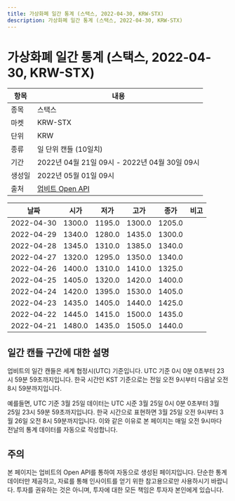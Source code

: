```yaml
---
title: 가상화폐 일간 통계 (스택스, 2022-04-30, KRW-STX)
description: 가상화폐 일간 통계 (스택스, 2022-04-30, KRW-STX)
---
```



가상화폐 일간 통계 (스택스, 2022-04-30, KRW-STX)
===

|항목|내용|
|--|--|
|종목|스택스|
|마켓|KRW-STX|
|단위|KRW|
|종류|일 단위 캔들 (10일치)|
|기간|2022년 04월 21일 09시 - 2022년 04월 30일 09시|
|생성일|2022년 05월 01일 09시|
|출처|[업비트 Open API](https://docs.upbit.com)|


|날짜|시가|저가|고가|종가|비고|
|--|--|--|--|--|--|
|2022-04-30|1300.0|1195.0|1300.0|1205.0|    |
|2022-04-29|1340.0|1280.0|1435.0|1300.0|    |
|2022-04-28|1345.0|1310.0|1385.0|1340.0|    |
|2022-04-27|1320.0|1295.0|1350.0|1340.0|    |
|2022-04-26|1400.0|1310.0|1410.0|1325.0|    |
|2022-04-25|1405.0|1320.0|1420.0|1400.0|    |
|2022-04-24|1420.0|1395.0|1530.0|1405.0|    |
|2022-04-23|1435.0|1405.0|1440.0|1425.0|    |
|2022-04-22|1445.0|1415.0|1500.0|1435.0|    |
|2022-04-21|1480.0|1435.0|1505.0|1440.0|    |


일간 캔들 구간에 대한 설명
---


업비트의 일간 캔들은 세계 협정시(UTC) 기준입니다. 
UTC 기준 0시 0분 0초부터 23시 59분 59초까지입니다. 
한국 시간인 KST 기준으로는 전일 오전 9시부터 다음날 오전 8시 59분까지입니다. 


예를들면, UTC 기준 3월 25일 데이터는 UTC 시준 3월 25일 0시 0분 0초부터 3월 25일 23시 59분 59초까지입니다. 
한국 시간으로 표현하면 3월 25일 오전 9시부터 3월 26일 오전 8시 59분까지입니다. 
이와 같은 이유로 본 페이지는 매일 오전 9시마다 전날의 통계 데이터를 자동으로 작성합니다. 


주의
---


본 페이지는 업비트의 Open API를 통하여 자동으로 생성된 페이지입니다. 
단순한 통계 데이터만 제공하고, 자료를 통해 인사이트를 얻기 위한 참고용으로만 사용하시기 바랍니다. 
투자를 권유하는 것은 아니며, 투자에 대한 모든 책임은 투자자 본인에게 있습니다. 
